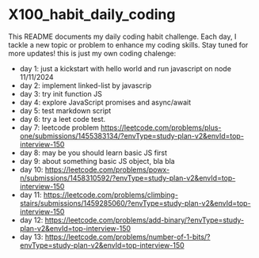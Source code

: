 # X100_habit_daily_coding
This README documents my daily coding habit challenge. Each day, I tackle a new topic or problem to enhance my coding skills. Stay tuned for more updates!
this is just my own coding chalenge:
- day 1: just a kickstart with hello world and run javascript on node 11/11/2024
- day 2: implement linked-list by javascrip
- day 3: try init function JS
- day 4: explore JavaScript promises and async/await
- day 5: test markdown script
- day 6: try a leet code test.
- day 7: leetcode problem https://leetcode.com/problems/plus-one/submissions/1455383134/?envType=study-plan-v2&envId=top-interview-150
- day 8: may be you should learn basic JS first
- day 9: about something basic JS object, bla bla
- day 10: https://leetcode.com/problems/powx-n/submissions/1458310592/?envType=study-plan-v2&envId=top-interview-150
- day 11: https://leetcode.com/problems/climbing-stairs/submissions/1459285060/?envType=study-plan-v2&envId=top-interview-150
- day 12: https://leetcode.com/problems/add-binary/?envType=study-plan-v2&envId=top-interview-150
- day 13: https://leetcode.com/problems/number-of-1-bits/?envType=study-plan-v2&envId=top-interview-150